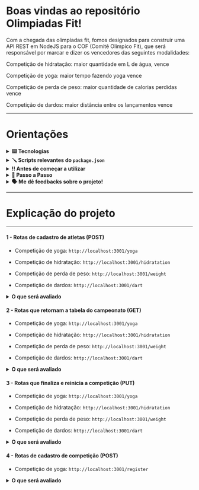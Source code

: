 # Boas vindas ao repositório Olimpiadas Fit!

Com a chegada das olimpíadas fit, fomos designados para construir uma API REST em NodeJS para o COF (Comitê Olimpíco Fit), que será responsável por marcar e dizer os vencedores das seguintes modalidades:

Competição de hidratação: maior quantidade em L de água, vence

Competição de yoga: maior tempo fazendo yoga vence

Competição de perda de peso: maior quantidade de calorias perdidas vence

Competição de dardos: maior distância entre os lançamentos vence


---
# Orientações

<details>
  <summary>
    <strong>⌨️ Tecnologias</strong>
  </summary>
  
  - **Typescript**
  
  - **Node**
  
  - **Express**
  
  - **MySql**
  
  - **Sequelize**
  
  - **Chai**
  
  - **Mocha**
  
  - **Sinon**
  
  - **Dotenv**

</details>

<details>
  <summary>
    <strong>🪛 Scripts relevantes do <code>package.json</code></strong>
  </summary><br>

  - `dev`: Roda a aplicação na porta `3001`;
    - *uso (na raiz do projeto): `npm run dev`*

  - `db:reset`: Roda os scripts do `Sequelize` restaurando o **banco de dados**. Utilize esse script caso ocorra algum problema no seu banco local;
    - *uso (na raiz do projeto): `npm run db:reset`*

  - `test`: Roda todos os testes;
    - *uso (na raiz do projeto): `npm test`*

</details>

 <details>
  <summary>
    <strong>‼️ Antes de começar a utilizar</strong>
  </summary><br>

  1. Certifique-se que posssui o bando de dados MYSQL em sua maquina

  2. Configuração das variaveis de ambiente

    - Caso não queira utilizar variavel de ambiente: Vá no arquivo src/database/config/database.ts e modifique manualmente.
  
 </details>

<details>
  <summary>
    <strong>🤝 Passo a Passo</strong>
  </summary><br>

  1. Clone o repositório

  - Use o comando: `git clone git@github.com:msennaa/ttbackend.git`
  - Entre na pasta do repositório que você acabou de clonar:
    - `cd ttbackend`

  2. Instale as dependências

  - Para isso, use o seguinte comando: `npm install`
  
  3. Restaure o banco de dados

  - Para isso, use o seguinte comando na raiz do projeto: `npm run db:reset`
  
  4. Subindo a aplicação na porta 3001

  - Para isso, use o seguinte comando na raiz do projeto: `npm run dev`
  
  </details>
  
<details>
  <summary>
    <strong>🗣 Me dê feedbacks sobre o projeto!</strong>
  </summary><br>

  Qualquer tipo de feedback é bem vindo para que eu possa continuar melhorando. 
   - **senamatheusjob@gmail.com**

</details>


---

  
# Explicação do projeto

---

####  1 - Rotas de cadastro de atletas (POST)

- Competição de yoga: `http://localhost:3001/yoga`

- Competição de hidratação: `http://localhost:3001/hidratation`

- Competição de perda de peso: `http://localhost:3001/weight`

- Competição de dardos: `http://localhost:3001/dart`
<details>
  <summary>
    <b>O que será avaliado</b>
  </summary>

  - Se todos os campos estão preenchidos.
    - Segue abaixo os retornos caso o preenchimento não seja o esperado ou o cadastro do atleta seja feito em uma competição que já foi finalizada
    
    ```json
    { "message": "Athlete is required" }
    ```
    
    ```json
    { "message": "Value is required" }
    ```
    
    ```json
    { "message": "Unity is required" }
    ```
    
    ```json
    { "message": "Athlete must be at least 3 characters"}
    ```
    
    ```json
    { "message": "Athlete must be a string"}
    ```
    
    ```json
    { "message": "Value must be a string" }
    ```
    
    ```json
    { "message": "Invalid value" }
    ```
    
    ```json
    { "message": "Unity must be a string" }
    ```
    
    ```json
    { "message": "Invalid Unity" }
    ```
  
    ```json
    { "message": "This competition is over" }
    ```

</details>

####  2 - Rotas que retornam a tabela do campeonato (GET)

- Competição de yoga: `http://localhost:3001/yoga`

- Competição de hidratação: `http://localhost:3001/hidratation`

- Competição de perda de peso: `http://localhost:3001/weight`

- Competição de dardos: `http://localhost:3001/dart`
<details>
  <summary>
    <b>O que será avaliado</b>
  </summary>

  - Se está ordenado corretamente.
    - Segue abaixo o retorno dos campeonatos
    
```json
[
    {
        "competicao": "campeonato de yoga",
        "athlete": "Yuri",
        "value": "10",
        "unity": "m"
    },
    {
        "competicao": "campeonato de yoga",
        "athlete": "Renata",
        "value": "2",
        "unity": "m"
    },
    {
        "competicao": "campeonato de yoga",
        "athlete": "Joao das Neves",
        "value": "10",
        "unity": "s"
    },
    {
        "competicao": "campeonato de yoga",
        "athlete": "Rui",
        "value": "2",
        "unity": "s"
    }
]
```

---
    
```json
[
    {
        "competicao": "campeonato de hidratação",
        "athlete": "Rubens",
        "value": "8",
        "unity": "l"
    },
    {
        "competicao": "campeonato de hidratação",
        "athlete": "Marcio",
        "value": "2",
        "unity": "l"
    },
    {
        "competicao": "campeonato de hidratação",
        "athlete": "Joao",
        "value": "500",
        "unity": "ml"
    },
    {
        "competicao": "campeonato de hidratação",
        "athlete": "Oseias",
        "value": "150",
        "unity": "ml"
    }
]
```

---
    
```json
[
    {
        "competicao": "campeonato de perda de peso",
        "athlete": "Brenda",
        "value": "30",
        "unity": "kg"
    },
    {
        "competicao": "campeonato de perda de peso",
        "athlete": "Ricardo",
        "value": "2",
        "unity": "kg"
    },
    {
        "competicao": "campeonato de perda de peso",
        "athlete": "Paula",
        "value": "500",
        "unity": "g"
    },
    {
        "competicao": "campeonato de perda de peso",
        "athlete": "Andre",
        "value": "100",
        "unity": "g"
    }
]
```
---
    
```json
[
    {
        "competicao": "campeonato de dardos",
        "athlete": "Marco",
        "value": "30",
        "unity": "m"
    },
    {
        "competicao": "campeonato de dardos",
        "athlete": "Ursula",
        "value": "15",
        "unity": "m"
    },
    {
        "competicao": "campeonato de dardos",
        "athlete": "Roberto",
        "value": "50",
        "unity": "cm"
    },
    {
        "competicao": "campeonato de dardos",
        "athlete": "Irineu",
        "value": "10",
        "unity": "cm"
    }
]
```

</details>

####  3 - Rotas que finaliza e reinicia a competição (PUT)

- Competição de yoga: `http://localhost:3001/yoga`

- Competição de hidratação: `http://localhost:3001/hidratation`

- Competição de perda de peso: `http://localhost:3001/weight`

- Competição de dardos: `http://localhost:3001/dart`
<details>
  <summary>
    <b>O que será avaliado</b>
  </summary>

  - Se é possível finalizar e reiniciar a competição.
    - Segue abaixo o retorno das atualizações.
    
    ```json
    { "message": "Finishing competition" }
    ```
    
    ```json
    { "message": "Restarting competition" }
    ```

</details>

####  4 - Rotas de cadastro de competição (POST)

- Competição de yoga: `http://localhost:3001/register`

<details>
  <summary>
    <b>O que será avaliado</b>
  </summary>

  - Se todos os campos estão preenchidos.
    - Segue abaixo os retornos caso o preenchimento não seja o esperado
    
    ```json
    { "message": "competitionName is required" }
    ```
    
    ```json
    { "message": "competitionName must be a string" }
    ```
    
    ```json
    { "message": "competitionName must be at least 3 characters" }
    ```

</details>
